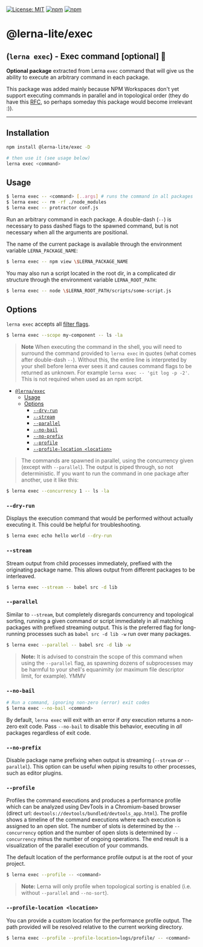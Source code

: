 [![License: MIT](https://img.shields.io/badge/License-MIT-yellow.svg)](https://opensource.org/licenses/MIT)
[![npm](https://img.shields.io/npm/dy/@lerna-lite/exec?color=forest)](https://www.npmjs.com/package/@lerna-lite/exec)
[![npm](https://img.shields.io/npm/v/@lerna-lite/exec.svg?logo=npm&logoColor=fff&label=npm)](https://www.npmjs.com/package/@lerna-lite/exec)

# @lerna-lite/exec

## (`lerna exec`) - Exec command [optional] 👷

**Optional package** extracted from Lerna `exec` command that will give us the ability to execute an arbitrary command in each package.

This package was added mainly because NPM Workspaces don't yet support executing commands in parallel and in topological order (they do have this [RFC](https://github.com/npm/rfcs/issues/190), so perhaps someday this package would become irrelevant :)).

---

## Installation

```sh
npm install @lerna-lite/exec -D

# then use it (see usage below)
lerna exec <command>
```

## Usage

```sh
$ lerna exec -- <command> [..args] # runs the command in all packages
$ lerna exec -- rm -rf ./node_modules
$ lerna exec -- protractor conf.js
```

Run an arbitrary command in each package.
A double-dash (`--`) is necessary to pass dashed flags to the spawned command, but is not necessary when all the arguments are positional.

The name of the current package is available through the environment variable `LERNA_PACKAGE_NAME`:

```sh
$ lerna exec -- npm view \$LERNA_PACKAGE_NAME
```

You may also run a script located in the root dir, in a complicated dir structure through the environment variable `LERNA_ROOT_PATH`:

```sh
$ lerna exec -- node \$LERNA_ROOT_PATH/scripts/some-script.js
```

## Options

`lerna exec` accepts all [filter flags](https://github.com/lerna-lite/lerna-lite/blob/main/packages/core/README.md#options).

```sh
$ lerna exec --scope my-component -- ls -la
```

> **Note** When executing the command in the shell, you will need to surround the command provided to `lerna exec` in quotes (what comes after double-dash ` -- `). Without this, the entire line is interpreted by your shell before lerna ever sees it and causes command flags to be returned as unknown. For example `lerna exec -- 'git log -p -2'`. This is not required when used as an npm script.

- [`@lerna/exec`](#lernaexec)
  - [Usage](#usage)
  - [Options](#options)
    - [`--dry-run`](#--dry-run)
    - [`--stream`](#--stream)
    - [`--parallel`](#--parallel)
    - [`--no-bail`](#--no-bail)
    - [`--no-prefix`](#--no-prefix)
    - [`--profile`](#--profile)
    - [`--profile-location <location>`](#--profile-location-location)

> The commands are spawned in parallel, using the concurrency given (except with `--parallel`).
> The output is piped through, so not deterministic.
> If you want to run the command in one package after another, use it like this:

```sh
$ lerna exec --concurrency 1 -- ls -la
```

### `--dry-run`

Displays the execution command that would be performed without actually executing it. This could be helpful for troubleshooting.

```sh
$ lerna exec echo hello world --dry-run
```

### `--stream`

Stream output from child processes immediately, prefixed with the originating
package name. This allows output from different packages to be interleaved.

```sh
$ lerna exec --stream -- babel src -d lib
```

### `--parallel`

Similar to `--stream`, but completely disregards concurrency and topological sorting, running a given command or script immediately in all matching packages with prefixed streaming output. This is the preferred flag for long-running processes such as `babel src -d lib -w` run over many packages.

```sh
$ lerna exec --parallel -- babel src -d lib -w
```

> **Note:** It is advised to constrain the scope of this command when using
> the `--parallel` flag, as spawning dozens of subprocesses may be
> harmful to your shell's equanimity (or maximum file descriptor limit,
> for example). YMMV

### `--no-bail`

```sh
# Run a command, ignoring non-zero (error) exit codes
$ lerna exec --no-bail <command>
```

By default, `lerna exec` will exit with an error if _any_ execution returns a non-zero exit code.
Pass `--no-bail` to disable this behavior, executing in _all_ packages regardless of exit code.

### `--no-prefix`

Disable package name prefixing when output is streaming (`--stream` _or_ `--parallel`).
This option can be useful when piping results to other processes, such as editor plugins.

### `--profile`

Profiles the command executions and produces a performance profile which can be analyzed using DevTools in a
Chromium-based browser (direct url: `devtools://devtools/bundled/devtools_app.html`). The profile shows a timeline of
the command executions where each execution is assigned to an open slot. The number of slots is determined by the
`--concurrency` option and the number of open slots is determined by `--concurrency` minus the number of ongoing
operations. The end result is a visualization of the parallel execution of your commands.

The default location of the performance profile output is at the root of your project.

```sh
$ lerna exec --profile -- <command>
```

> **Note:** Lerna will only profile when topological sorting is enabled (i.e. without `--parallel` and `--no-sort`).

### `--profile-location <location>`

You can provide a custom location for the performance profile output. The path provided will be resolved relative to the current working directory.

```sh
$ lerna exec --profile --profile-location=logs/profile/ -- <command>
```
